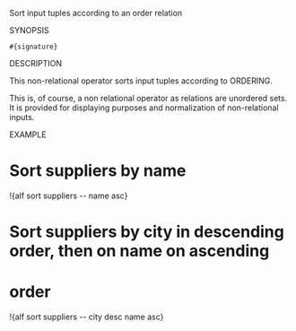 
Sort input tuples according to an order relation

SYNOPSIS

    #{signature}

DESCRIPTION

This non-relational operator sorts input tuples according to ORDERING. 

This is, of course, a non relational operator as relations are unordered 
sets. It is provided for displaying purposes and normalization of 
non-relational inputs.

EXAMPLE

  # Sort suppliers by name
  !{alf sort suppliers -- name asc}

  # Sort suppliers by city in descending order, then on name on ascending 
  # order
  !{alf sort suppliers -- city desc name asc}

